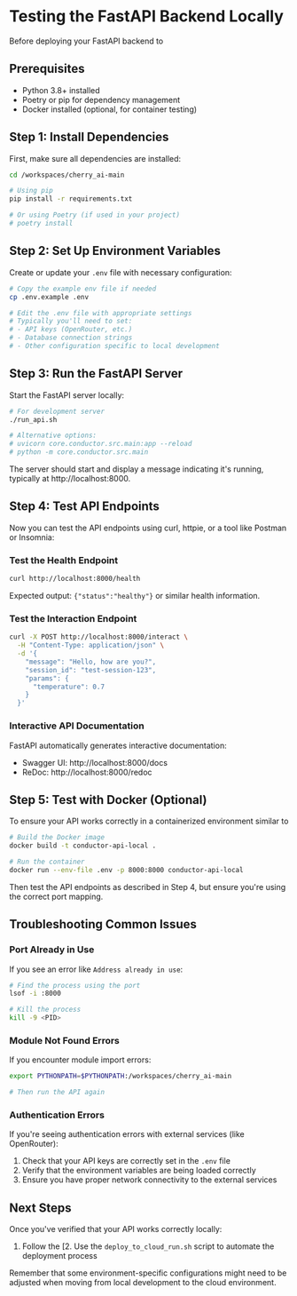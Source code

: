 # Testing the FastAPI Backend Locally

Before deploying your FastAPI backend to
## Prerequisites

- Python 3.8+ installed
- Poetry or pip for dependency management
- Docker installed (optional, for container testing)

## Step 1: Install Dependencies

First, make sure all dependencies are installed:

```bash
cd /workspaces/cherry_ai-main

# Using pip
pip install -r requirements.txt

# Or using Poetry (if used in your project)
# poetry install
```

## Step 2: Set Up Environment Variables

Create or update your `.env` file with necessary configuration:

```bash
# Copy the example env file if needed
cp .env.example .env

# Edit the .env file with appropriate settings
# Typically you'll need to set:
# - API keys (OpenRouter, etc.)
# - Database connection strings
# - Other configuration specific to local development
```

## Step 3: Run the FastAPI Server

Start the FastAPI server locally:

```bash
# For development server
./run_api.sh

# Alternative options:
# uvicorn core.conductor.src.main:app --reload
# python -m core.conductor.src.main
```

The server should start and display a message indicating it's running, typically at http://localhost:8000.

## Step 4: Test API Endpoints

Now you can test the API endpoints using curl, httpie, or a tool like Postman or Insomnia:

### Test the Health Endpoint

```bash
curl http://localhost:8000/health
```

Expected output: `{"status":"healthy"}` or similar health information.

### Test the Interaction Endpoint

```bash
curl -X POST http://localhost:8000/interact \
  -H "Content-Type: application/json" \
  -d '{
    "message": "Hello, how are you?",
    "session_id": "test-session-123",
    "params": {
      "temperature": 0.7
    }
  }'
```

### Interactive API Documentation

FastAPI automatically generates interactive documentation:

- Swagger UI: http://localhost:8000/docs
- ReDoc: http://localhost:8000/redoc

## Step 5: Test with Docker (Optional)

To ensure your API works correctly in a containerized environment similar to
```bash
# Build the Docker image
docker build -t conductor-api-local .

# Run the container
docker run --env-file .env -p 8000:8000 conductor-api-local
```

Then test the API endpoints as described in Step 4, but ensure you're using the correct port mapping.

## Troubleshooting Common Issues

### Port Already in Use

If you see an error like `Address already in use`:

```bash
# Find the process using the port
lsof -i :8000

# Kill the process
kill -9 <PID>
```

### Module Not Found Errors

If you encounter module import errors:

```bash
export PYTHONPATH=$PYTHONPATH:/workspaces/cherry_ai-main

# Then run the API again
```

### Authentication Errors

If you're seeing authentication errors with external services (like OpenRouter):

1. Check that your API keys are correctly set in the `.env` file
2. Verify that the environment variables are being loaded correctly
3. Ensure you have proper network connectivity to the external services

## Next Steps

Once you've verified that your API works correctly locally:

1. Follow the [2. Use the `deploy_to_cloud_run.sh` script to automate the deployment process

Remember that some environment-specific configurations might need to be adjusted when moving from local development to the cloud environment.
